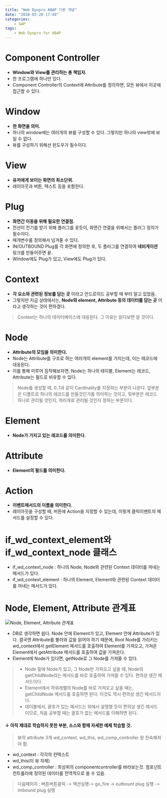 ```yaml
---
title: "Web Dynpro ABAP 기본 개념"
date: "2018-03-20 17:48"
categories:
    - SAP
tags:
    - Web Dynpro for ABAP
---
```


# Component Controller
- **Window와 View를 관리하는 총 책임자.**
- 한 프로그램에 하나만 있다.
- Component Controller의 Context에 Attribute를 정의하면, 모든 뷰에서 이곳에 접근할 수 있다.

# Window
- **한 화면을 의미.**
- 하나의 window에는 여러개의 뷰를 구성할 수 있다. 그렇지만 하나의 view밖에 보일 수 없다.
- 뷰를 구성하기 위해선 윈도우가 필수이다.

# View
- **유저에게 보이는 화면의 최소단위.**
- 레이아웃과 버튼, 텍스트 등을 포함한다.

# Plug
- **화면간 이동을 위해 필요한 연결점.**
- 전선이 전기를 받기 위해 플러그를 꽂듯이, 화면간 연결을 위해서는 플러그 정의가 필수이다.
- 매개변수를 정의해서 넘겨줄 수 있다.
- IN/OUTBOUND Plug를 각 화면에 정의한 후, 두 플러그를 연결하여 **네비게이션** 링크를 만들어주면 끝.
- Window에도 Plug가 있고, View에도 Plug가 있다.

# Context
- **각 요소와 관련된 정보를 담는 곳** 이라고 안드로이드 공부할 때 부터 알고 있었음.
- 그렇지만 지금 상태에서는, **Node와 element, Attribute 등의 데이터를 담는 곳** 이라고 생각하는 것이 편하겠다.
> Context는 하나의 데이터베이스에 대응된다. 그 이유는 읽다보면 알 것이다.

# Node
- **Attribute의 모임을 의미한다.**
- Node는 Attribute를 구조로 하는 여러개의 element를 가지는데, 이는 레코드에 대응된다.
- 이를 통해 미루어 짐작해보자면, Node는 하나의 테이블, Element는 레코드, Attribute는 필드로 비유할 수 있다.
> Node를 생성할 때, 0..1과 같이 Cardinality를 지정하는 부분이 나온다. 앞부분은 디폴트로 하나의 레코드를 만들것인가를 의미하는 것이고, 뒷부분은 레코드 하나로 관리될 것인지, 여러개로 관리될 것인지 정하는 부분이다.

# Element
- **Node가 가지고 있는 레코드를 의미한다.**

# Attribute
- **Element의 필드를 의미한다.**

# Action
- **이벤트메서드의 이름을 의미한다.**
- 레이아웃을 구성할 때, 버튼에 Action을 지정할 수 있는데, 이렇게 클릭이벤트의 메서드를 설정할 수 있다.

# if_wd_context_element와 if_wd_context_node 클래스
- if_wd_context_node : 하나의 Node, Node와 관련된 Context 데이터를 꺼네는 메서드가 있다.
- if_wd_context_element : 하나의 Element, Element와 관련된 Context 데이터를 꺼네는 메서드가 있다.

# Node, Element, Attribute 관계표
![Node, Element, Attribute 관계표](https://user-images.githubusercontent.com/34618693/37676125-6511a518-2cba-11e8-80fd-29f7caee52b8.PNG)


- DB로 생각하면 쉽다. Node 안에 Element가 있고, Element 안에 Attribute가 있다. 결국엔 Attribute를 불러와 값을 읽어야 하기 때문에, Root Node를 가리키는 wd_context에서 getElement 메서드를 호출하여 Element를 가져오고, 가져온 Element에서 getAttribute 메서드를 호출하여 값을 가져온다.
- Element에 Node가 있다면, getNode로 그 Node를 가져올 수 있다.


>- Node 밑에 Node가 있고, 그 Node만 가져오고 싶을 때, Node의 getChildNode라는 메서드를 바로 호출하여 가져올 수 있다. 편의상 생긴 메서드이다.
>- Element에서 하위레벨의 Node를 바로 가져오고 싶을 때는, getChildNode 메서드를 호출하면 된다. 이것도 역시 편의상 생긴 메서드이다.
>- 테이블에서, 괄호가 있는 메서드는 위에서 설명했 듯이 편의상 생긴 메서드 이므로, 처음 공부할 때는 괄호가 없는 메서드를 이해하면 된다.





#### ↓ 아직 제대로 학습하지 못한 부분, 소스와 함께 자세한 예제 학습할 것.
> 뷰의 attribute 3개 wd_context, wd_this, wd_comp_controller 랑 친숙해져야 함.
- wd_context : 각각의 컨텍스트
- wd_this(이 뷰 자체)
- wd_comp_controller : 최상위의 componentcontroller를 바라보는것. 컴포넌트 컨트롤러에 정의된 데이터를 전역적으로 쓸 수 있음.

> 다음페이지 : 버튼버튼클릭 -> 액션실행-> go_fire -> outbount plug 실행 -> imbound plug 실행
